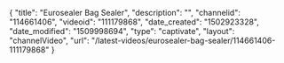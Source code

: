 {
    "title": "Eurosealer Bag Sealer",
    "description": "",
    "channelid": "114661406",
    "videoid": "111179868",
    "date_created": "1502923328",
    "date_modified": "1509998694",
    "type": "captivate",
    "layout": "channelVideo",
    "url": "\/latest-videos\/eurosealer-bag-sealer\/114661406-111179868"
}